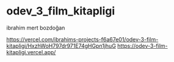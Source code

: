 # odev_3_film_kitapligi
ibrahim mert bozdoğan 

https://vercel.com/ibrahims-projects-f6a67e01/odev-3-film-kitapligi/HxzhWoH797dr971E74gHGpn1jhuG
https://odev-3-film-kitapligi.vercel.app/
